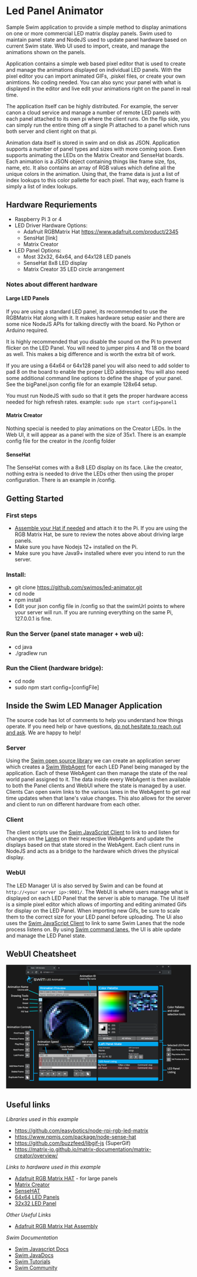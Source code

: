 # Led Panel Animator

Sample Swim application to provide a simple method to display animations on one or more commercial LED matrix display panels. Swim used to maintain panel state and NodeJS used to update panel hardware based on current Swim state. Web UI used to import, create, and manage the animations shown on the panels. 

Application contains a simple web based pixel editor that is used to create and manage the animations displayed on individual LED panels. With the pixel editor you can import animated GIFs, .piskel files, or create your own animtions. No coding needed. You can also sync your panel with what is displayed in the editor and live edit your animations right on the panel in real time.

The application itself can be highly distributed. For example, the server canon a cloud service and manage a number of remote LED panels with each panel attached to its own pi where the client runs. On the flip side, you can simply run the entire thing off a single Pi attached to a panel which runs both server and client right on that pi.

Animation data itself is stored in swim and on disk as JSON. Application supports a number of panel types and sizes with more coming soon. Even supports animating the LEDs on the Matrix Creator and SenseHat boards. Each animation is a JSON object containing things like frame size, fps, name, etc. It also contains an array of RGB values which define all the unique colors in the animation. Using that, the frame data is just a list of index lookups to this color pallette for each pixel. That way, each frame is simply a list of index lookups.

## Hardware Requriements
* Raspberry Pi 3 or 4
* LED Driver Hardware Options:
    * Adafruit RGBMatrix Hat https://www.adafruit.com/product/2345
    * SensHat [link]
    * Matrix Creator
* LED Panel Options:
    * Most 32x32, 64x64, and 64x128 LED panels
    * SenseHat 8x8 LED display
    * Matrix Creator 35 LED circle arrangement

### Notes about different hardware

#### Large LED Panels

If you are using a standard LED panel, its recommended to use the RGBMatrix Hat along with it. It makes hardware setup easier and there are some nice NodeJS APIs for talking directly with the board. No Python or Arduino required.

It is highly recommended that you disable the sound on the Pi to prevent flicker on the LED Panel. You will need to jumper pins 4 and 18 on the board as well. This makes a big difference and is worth the extra bit of work.

If you are using a 64x64 or 64x128 panel you will also need to add solder to pad 8 on the board to enable the proper LED addressing. You will also need some additional command line options to define the shape of your panel. See the bigPanel.json config file for an example 128x64 setup.

You must run NodeJS with sudo so that it gets the proper hardware access needed for high refresh rates. example: `sudo npm start config=panel1`

#### Matrix Creator

Nothing special is needed to play animations on the Creator LEDs. In the Web UI, it will appear as a panel with the size of 35x1. There is an example config file for the creator in the /config folder

#### SenseHat

The SenseHat comes with a 8x8 LED display on its face. Like the creator, nothing extra is needed to drive the LEDs other then using the proper configuration. There is an example in /config.

## Getting Started

### First steps
* [Assemble your Hat if needed](https://learn.adafruit.com/adafruit-rgb-matrix-plus-real-time-clock-hat-for-raspberry-pi/assembly) and attach it to the Pi. If you are using the RGB Matrix Hat, be sure to review the notes above about driving large panels.
* Make sure you have Nodejs 12+ installed on the Pi.
* Make sure you have Java9+ installed where ever you intend to run the server. 


### Install:
* git clone https://github.com/swimos/led-animator.git
* cd node
* npm install
* Edit your json config file in /config so that the swimUrl points to where your server will run. If you are running everything on the same Pi, 127.0.0.1 is fine.

### Run the Server (panel state manager + web ui):
* cd java
* ./gradlew run

### Run the Client (hardware bridge):
* cd node
* sudo npm start config=[configFile]



## Inside the Swim LED Manager Application

The source code has lot of comments to help you understand how things operate. If you need help or have questions, [do not hesitate to reach out and ask](https://gitter.im/swimos/community). We are happy to help!

### Server

Using the [Swim open source library](https://www.swimos.org/) we can create an application server which creates a [Swim WebAgent](https://www.swimos.org/concepts/agents/) for each LED Panel being managed by the application. Each of these WebAgent can then manage the state of the real world panel assigned to it. The data inside every WebAgent is then available to both the Panel clients and WebUI where the state is managed by a user. Clients Can open swim links to the various lanes in the WebAgent to get real time updates when that lane's value changes. This also allows for the server and client to run on different hardware from each other.

### Client

The client scripts use the [Swim JavaScript Client](https://github.com/swimos/swim/tree/master/swim-system-js/swim-mesh-js/%40swim/client) to link to and listen for changes on the [Lanes](https://www.swimos.org/concepts/lanes/) on their respective WebAgents and update the displays based on that state stored in the WebAgent. Each client runs in NodeJS and acts as a bridge to the hardware which drives the physical display. 

### WebUI

The LED Manager UI is also served by Swim and can be found at `http://<your server ip>:9001/`. The WebUI is where users manage what is displayed on each LED Panel that the server is able to manage. The UI itself is a simple pixel editor which allows of importing and editing animated Gifs for display on the LED Panel. When importing new Gifs, be sure to scale them to the correct size for your LED panel before uploading. The Ui also uses the [Swim JavaScript Client](https://github.com/swimos/swim/tree/master/swim-system-js/swim-mesh-js/%40swim/client) to link to same Swim Lanes that the node process listens on. By using [Swim command lanes](https://docs.swimos.org/java/latest/swim.api/swim/api/lane/CommandLane.html), the UI is able update and manage the LED Panel state.

## WebUI Cheatsheet

![cheatsheet](/ui/assets/images/ledAnimatorUI-cheatsheet.png)

## Useful links

*Libraries used in this example*
* https://github.com/easybotics/node-rpi-rgb-led-matrix
* https://www.npmjs.com/package/node-sense-hat
* https://github.com/buzzfeed/libgif-js (SuperGif)
* https://matrix-io.github.io/matrix-documentation/matrix-creator/overview/

*Links to hardware used in this example*
* [Adafruit RGB Matrix HAT](https://www.adafruit.com/product/2345) - for large panels
* [Matrix Creator](https://www.matrix.one/products/creator)
* [SenseHAT](https://www.adafruit.com/product/2738)
* [64x64 LED Panels](https://www.amazon.com/gp/product/B07LFJ73GQ)
* [32x32 LED Panel](https://www.amazon.com/dp/B07BMG7RG4)

*Other Useful Links*
* [Adafruit RGB Matrix Hat Assembly](https://learn.adafruit.com/adafruit-rgb-matrix-plus-real-time-clock-hat-for-raspberry-pi/assembly)

*Swim Documentation*
* [Swim Javascript Docs](https://docs.swimos.org/js/latest/index.html)
* [Swim JavaDocs](https://docs.swimos.org/java/latest/index.html)
* [Swim Tutorials](https://github.com/swimos/tutorial)
* [Swim Community](https://gitter.im/swimos/community)